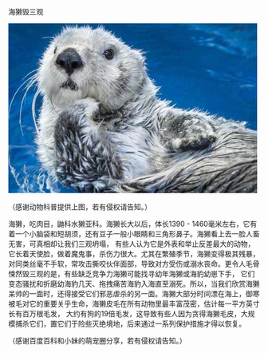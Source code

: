 海獭毁三观


![海獭毁三观](https://github.com/ywangnccu/ywang/blob/main/images/Sea_Otter.jpeg)

（感谢动物科普提供上图，若有侵权请告知。）


海獭，吃肉目，鼬科水獭亚科。海獭长大以后，体长1390 - 1460毫米左右，它有着一个小脑袋和短胡须，还有豆子一般小眼睛和三角形鼻子。海獭看上去一脸人畜无害，可真相却让我们三观坍塌，
有些人认为它是外表和举止反差最大的动物，它长着天使脸，做着魔鬼事，杀伤力很大。尤其在繁殖季节，海獭变得极其残暴，对同类丝毫不手软，常攻击撕咬伙伴面部，导致对方受伤或溺水丧命。更令人毛骨悚然毁三观的是，有些缺乏竞争力海獭可能找寻幼年海獭或海豹幼崽下手，
它们变态骚扰和折磨幼海豹几天、拖拽痛苦海豹入海直至溺死。所以，当我们欣赏海獭呆帅的一面时，还得接受它们邪恶虐杀的另一面。海獭大部分时间漂在海上，御寒被毛对它的重要关乎生命，海獭皮毛在所有动物里最丰富茂密，估计每一平方英寸长有百万根毛发， 
大约有狗的19倍毛发，这导致有些人因为贪得海獭毛皮，大规模捕杀它们，置它们于险些灭绝境地，后来通过一系列保护措施才得以恢复。


（感谢百度百科和小妹的萌宠圈分享，若有侵权请告知。）
